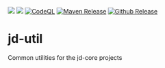 [![](https://jitpack.io/v/nbauma109/jd-util.svg)](https://jitpack.io/#nbauma109/jd-util)
[![](https://jitci.com/gh/nbauma109/jd-util/svg)](https://jitci.com/gh/nbauma109/jd-util)
[![CodeQL](https://github.com/nbauma109/jd-util/actions/workflows/codeql-analysis.yml/badge.svg)](https://github.com/nbauma109/jd-util/actions/workflows/codeql-analysis.yml)
[![Maven Release](https://github.com/nbauma109/jd-util/actions/workflows/maven.yml/badge.svg)](https://github.com/nbauma109/jd-util/actions/workflows/maven.yml)
[![Github Release](https://github.com/nbauma109/jd-util/actions/workflows/release.yml/badge.svg)](https://github.com/nbauma109/jd-util/actions/workflows/release.yml)

# jd-util
Common utilities for the jd-core projects
